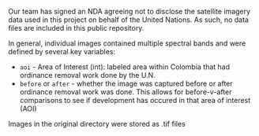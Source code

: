 Our team has signed an NDA agreeing not to disclose the satellite imagery data used in this project on behalf of the United Nations. As such, no data files are included in this public repository.

In general, individual images contained multiple spectral bands and were defined by several key variables:
* `aoi` - Area of Interest (int): labeled area within Colombia that had ordinance removal work done by the U.N.
* `before` or `after` - whether the image was captured before or after ordinance removal work was done. This allows for before-v-after comparisons to see if development has occured in that area of interest (AOI)

Images in the original directory were stored as .tif files
